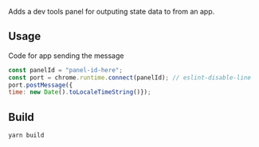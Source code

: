 Adds a dev tools panel for outputing state data to from an app.

## Usage

Code for app sending the message

```javascript
const panelId = "panel-id-here";
const port = chrome.runtime.connect(panelId); // eslint-disable-line
port.postMessage({
time: new Date().toLocaleTimeString()});
```

## Build

```
yarn build
```